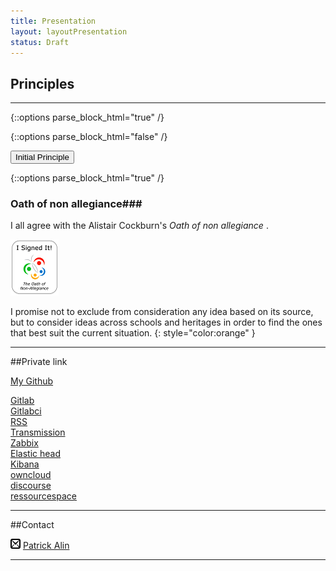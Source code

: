 ```yaml
---
title: Presentation
layout: layoutPresentation
status: Draft
---
```

## Principles
* * *

{::options parse_block_html="true" /}
<div class="well">

{::options parse_block_html="false" /}

<p>
<button type="button" class="btn btn-success">Initial Principle</button>
</p>

{::options parse_block_html="true" /}

### Oath of non allegiance###
I all agree with the Alistair Cockburn's _Oath of non allegiance_ <a href="#glossOath" role="button" data-toggle="modal"><u><i class="icon-info-sign"></i></u></a>.

 ![Oath](/assets/img/Principles/Oath.png)

I promise not to exclude from consideration any idea based on its source, but to consider ideas across schools and heritages in order to find the ones that best suit the current situation. 
{: style="color:orange" }

</div>

---------------------------------------

##Private link


[My Github](https://github.com/patrickalin/patrickalin.github.io)

<a href="http://maison.alin.be/gitlab">Gitlab</a>
<br>
<a href="http://maison.alin.be/gitlabci">Gitlabci</a>
<br>
<a href="http://maison.alin.be/rss">RSS</a>
<br>
<a href="http://maison.alin.be/transmission">Transmission</a>
<br>
<a href="http://maison.alin.be/zabbix">Zabbix</a>
<br>
<a href="http://maison.alin.be/elastichead">Elastic head</a>
<br>
<a href="http://maison.alin.be/kibana">Kibana</a>
<br>
<a href="http://maison.alin.be/owncloud">owncloud</a>
<br>
<a href="http://maison.alin.be/discourse">discourse</a>
<br>
<a href="http://maison.alin.be/ressourcespace">ressourcespace</a>

----------------------------------------

##Contact

<img src="/assets/icones/mail216.png" alt="mail"> [Patrick Alin]({{mailto:site.email}}})

----------------------------------------

